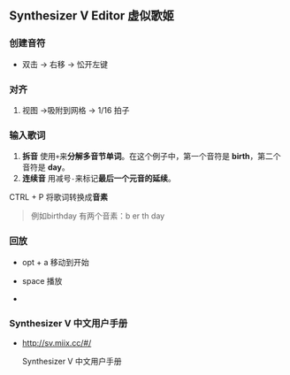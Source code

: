 ## Synthesizer V Editor 虚似歌姬  



### 创建音符

- 双击 -> 右移 -> 忪开左键  



### 对齐

1. 视图 ->吸附到网格 -> 1/16 拍子  



### 输入歌词

1. **拆音**  使用`+`来**分解多音节单词**。在这个例子中，第一个音符是 **birth**，第二个音符是 **day**。
2. **连续音** 用减号`-`来标记**最后一个元音的延续**。

 

CTRL + P 将歌词转换成**音素**

> 例如birthday 有两个音素：b er th  day 



### 回放

- opt + a  移动到开始  
- space  播放  

- 



###  Synthesizer V 中文用户手册 

- http://sv.miix.cc/#/

  Synthesizer V 中文用户手册  